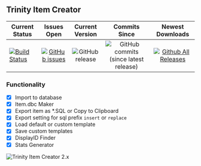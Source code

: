## Trinity Item Creator 
| Current Status | Issues Open | Current Version | Commits Since | Newest Downloads |
| ------------- |:-------------:|:-------------:|:-------------:|:-------------:|
| [![Build Status](https://travis-ci.com/TrinityItemCreator/TrinityItemCreator.svg?branch=master)](https://travis-ci.com/TrinityItemCreator/TrinityItemCreator) | [![GitHub issues](https://img.shields.io/github/issues/TrinityItemCreator/TrinityItemCreator.svg)](https://github.com/TrinityItemCreator/TrinityItemCreator/issues?q=is%3Aopen+is%3Aissue) | ![GitHub release](https://img.shields.io/github/release/TrinityItemCreator/TrinityItemCreator.svg) | ![GitHub commits (since latest release)](https://img.shields.io/github/commits-since/TrinityItemCreator/TrinityItemCreator/latest.svg) | [![Github All Releases](https://img.shields.io/github/downloads/TrinityItemCreator/TrinityItemCreator/latest/total.svg)](https://github.com/TrinityItemCreator/TrinityItemCreator/releases) |

### Functionality
- [x] Import to database
- [x] Item.dbc Maker
- [x] Export item as *.SQL or Copy to Clipboard
- [x] Export setting for sql prefix `insert` or `replace`
- [x] Load default or custom template
- [x] Save custom templates
- [x] DisplayID Finder
- [x] Stats Generator

![Trinity Item Creator 2.x](https://image.ibb.co/mgpK9U/Screenshot_1.jpg)
